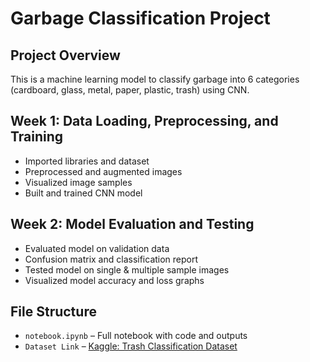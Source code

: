 # Garbage Classification Project

##  Project Overview  
This is a machine learning model to classify garbage into 6 categories (cardboard, glass, metal, paper, plastic, trash) using CNN.



##  Week 1: Data Loading, Preprocessing, and Training  
- Imported libraries and dataset  
- Preprocessed and augmented images  
- Visualized image samples  
- Built and trained CNN model  



##  Week 2: Model Evaluation and Testing  
- Evaluated model on validation data  
- Confusion matrix and classification report  
- Tested model on single & multiple sample images  
- Visualized model accuracy and loss graphs



##  File Structure  
- `notebook.ipynb` – Full notebook with code and outputs  
- `Dataset Link` – [Kaggle: Trash Classification Dataset](https://www.kaggle.com/datasets/farzadnekouei/trash-type-image-dataset)
